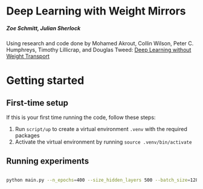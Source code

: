 # Deep Learning with Weight Mirrors
##### Zoe Schmitt, Julian Sherlock

Using research and code done by Mohamed Akrout, Collin Wilson, Peter C. Humphreys, Timothy Lillicrap, and Douglas Tweed: [Deep Learning without Weight Transport](https://arxiv.org/pdf/1904.05391.pdf)

# Getting started


## First-time setup

If this is your first time running the code, follow these steps:

1. Run `script/up` to create a virtual environment `.venv` with the required packages
2. Activate the virtual environment by running `source .venv/bin/activate`

## Running experiments

```bash

python main.py --n_epochs=400 --size_hidden_layers 500 --batch_size=128 --learning_rate=0.05 --test_frequency=1

```
